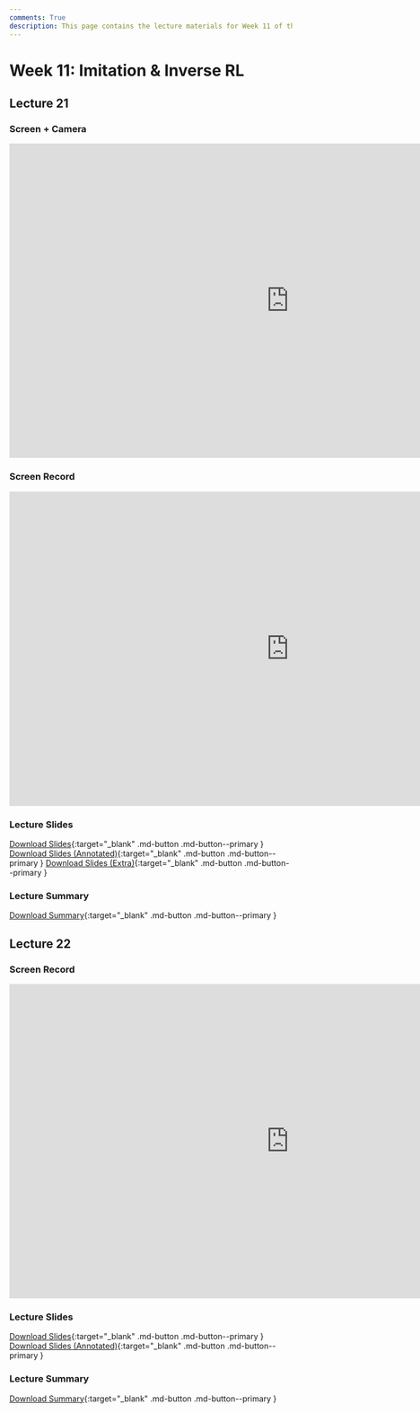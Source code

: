 ```yaml
---
comments: True
description: This page contains the lecture materials for Week 11 of the Deep Reinforcement Learning course, including video recordings, slides, and summaries.
---
```



# Week 11: Imitation & Inverse RL

## Lecture 21

### Screen + Camera

<iframe width="996" height="560" src="https://www.youtube.com/embed/ZMaIjEvtmKk" title="YouTube video player" frameborder="0" allow="accelerometer; autoplay; clipboard-write; encrypted-media; gyroscope; picture-in-picture; web-share" referrerpolicy="strict-origin-when-cross-origin" allowfullscreen></iframe>

### Screen Record

<iframe width="996" height="560" src="https://www.youtube.com/embed/ySGk_w6l5jw" title="YouTube video player" frameborder="0" allow="accelerometer; autoplay; clipboard-write; encrypted-media; gyroscope; picture-in-picture; web-share" referrerpolicy="strict-origin-when-cross-origin" allowfullscreen></iframe>

### Lecture Slides

<object class="pdf" 
        data="/assets/lectures/slides/Lecture_21.pdf"
        width="996"
        height="560"></object>


[Download Slides](/assets/lectures/slides/Lecture_21.pdf){:target="_blank" .md-button .md-button--primary }
[Download Slides (Annotated)](/assets/lectures/slides/Lecture_21_Annotated.pdf){:target="_blank" .md-button .md-button--primary }
[Download Slides (Extra)](/assets/lectures/slides/Lecture_21_Extra.pdf){:target="_blank" .md-button .md-button--primary }

### Lecture Summary

<object class="pdf" 
        data="/assets/lectures/summaries/Lecture_21_Summary.pdf"
        width="996"
        height="560">
</object>

[Download Summary](/assets/lectures/summaries/Lecture_21_Summary.pdf){:target="_blank" .md-button .md-button--primary }

## Lecture 22

### Screen Record

<iframe width="996" height="560" src="https://www.youtube.com/embed/huabR5dPCeI" title="YouTube video player" frameborder="0" allow="accelerometer; autoplay; clipboard-write; encrypted-media; gyroscope; picture-in-picture; web-share" referrerpolicy="strict-origin-when-cross-origin" allowfullscreen></iframe>

### Lecture Slides

<object class="pdf" 
        data="/assets/lectures/slides/Lecture_22.pdf"
        width="996"
        height="560"></object>


[Download Slides](/assets/lectures/slides/Lecture_22.pdf){:target="_blank" .md-button .md-button--primary }
[Download Slides (Annotated)](/assets/lectures/slides/Lecture_22_Annotated.pdf){:target="_blank" .md-button .md-button--primary }

### Lecture Summary

<object class="pdf" 
        data="/assets/lectures/summaries/Lecture_22_Summary.pdf"
        width="996"
        height="560">
</object>

[Download Summary](/assets/lectures/summaries/Lecture_22_Summary.pdf){:target="_blank" .md-button .md-button--primary }